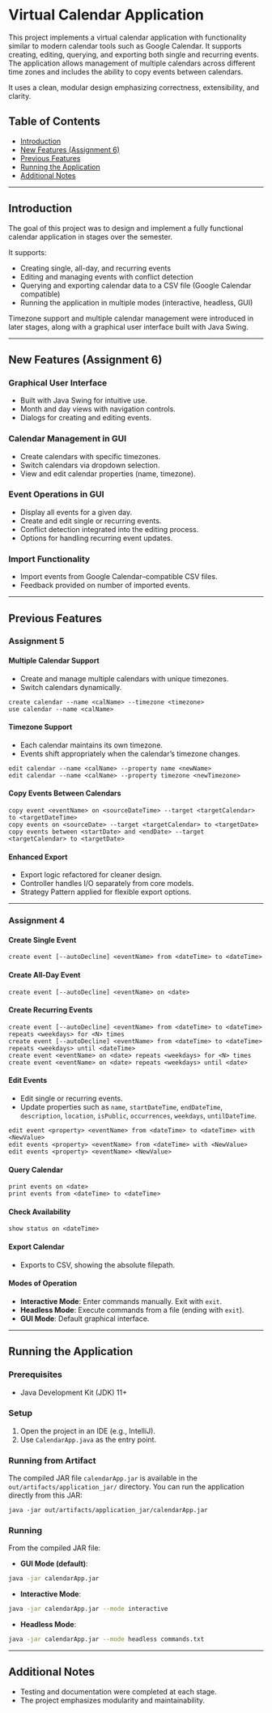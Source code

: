# Virtual Calendar Application

This project implements a virtual calendar application with functionality similar to modern calendar tools such as Google Calendar. It supports creating, editing, querying, and exporting both single and recurring events. The application allows management of multiple calendars across different time zones and includes the ability to copy events between calendars.

It uses a clean, modular design emphasizing correctness, extensibility, and clarity.

## Table of Contents

- [Introduction](#introduction)
- [New Features (Assignment 6)](#new-features-assignment-6)
- [Previous Features](#previous-features)
- [Running the Application](#running-the-application)
- [Additional Notes](#additional-notes)

---

## Introduction
The goal of this project was to design and implement a fully functional calendar application in stages over the semester.  

It supports:
- Creating single, all-day, and recurring events  
- Editing and managing events with conflict detection  
- Querying and exporting calendar data to a CSV file (Google Calendar compatible)  
- Running the application in multiple modes (interactive, headless, GUI)  

Timezone support and multiple calendar management were introduced in later stages, along with a graphical user interface built with Java Swing.

---

## New Features (Assignment 6)

### Graphical User Interface
- Built with Java Swing for intuitive use.
- Month and day views with navigation controls.
- Dialogs for creating and editing events.

### Calendar Management in GUI
- Create calendars with specific timezones.
- Switch calendars via dropdown selection.
- View and edit calendar properties (name, timezone).

### Event Operations in GUI
- Display all events for a given day.
- Create and edit single or recurring events.
- Conflict detection integrated into the editing process.
- Options for handling recurring event updates.

### Import Functionality
- Import events from Google Calendar–compatible CSV files.
- Feedback provided on number of imported events.

---

## Previous Features

### Assignment 5

#### Multiple Calendar Support
- Create and manage multiple calendars with unique timezones.
- Switch calendars dynamically.

```
create calendar --name <calName> --timezone <timezone>
use calendar --name <calName>
```

#### Timezone Support
- Each calendar maintains its own timezone.
- Events shift appropriately when the calendar’s timezone changes.

```
edit calendar --name <calName> --property name <newName>
edit calendar --name <calName> --property timezone <newTimezone>
```

#### Copy Events Between Calendars
```
copy event <eventName> on <sourceDateTime> --target <targetCalendar> to <targetDateTime>
copy events on <sourceDate> --target <targetCalendar> to <targetDate>
copy events between <startDate> and <endDate> --target <targetCalendar> to <targetDate>
```

#### Enhanced Export
- Export logic refactored for cleaner design.
- Controller handles I/O separately from core models.
- Strategy Pattern applied for flexible export options.

---

### Assignment 4

#### Create Single Event
```
create event [--autoDecline] <eventName> from <dateTime> to <dateTime>
```

#### Create All-Day Event
```
create event [--autoDecline] <eventName> on <date>
```

#### Create Recurring Events
```
create event [--autoDecline] <eventName> from <dateTime> to <dateTime> repeats <weekdays> for <N> times
create event [--autoDecline] <eventName> from <dateTime> to <dateTime> repeats <weekdays> until <dateTime>
create event <eventName> on <date> repeats <weekdays> for <N> times
create event <eventName> on <date> repeats <weekdays> until <date>
```

#### Edit Events
- Edit single or recurring events.
- Update properties such as `name`, `startDateTime`, `endDateTime`, `description`, `location`, `isPublic`, `occurrences`, `weekdays`, `untilDateTime`.

```
edit event <property> <eventName> from <dateTime> to <dateTime> with <NewValue>
edit events <property> <eventName> from <dateTime> with <NewValue>
edit events <property> <eventName> <NewValue>
```

#### Query Calendar
```
print events on <date>
print events from <dateTime> to <dateTime>
```

#### Check Availability
```
show status on <dateTime>
```

#### Export Calendar
- Exports to CSV, showing the absolute filepath.

#### Modes of Operation
- **Interactive Mode**: Enter commands manually. Exit with `exit`.
- **Headless Mode**: Execute commands from a file (ending with `exit`).
- **GUI Mode**: Default graphical interface.

---

## Running the Application

### Prerequisites
- Java Development Kit (JDK) 11+

### Setup
1. Open the project in an IDE (e.g., IntelliJ).
2. Use `CalendarApp.java` as the entry point.

### Running from Artifact

The compiled JAR file `calendarApp.jar` is available in the `out/artifacts/application_jar/` directory. You can run the application directly from this JAR:

```
java -jar out/artifacts/application_jar/calendarApp.jar
```

### Running
From the compiled JAR file:

- **GUI Mode (default)**:
```bash
java -jar calendarApp.jar
```

- **Interactive Mode**:
```bash
java -jar calendarApp.jar --mode interactive
```

- **Headless Mode**:
```bash
java -jar calendarApp.jar --mode headless commands.txt
```

---

## Additional Notes
- Testing and documentation were completed at each stage.  
- The project emphasizes modularity and maintainability.
